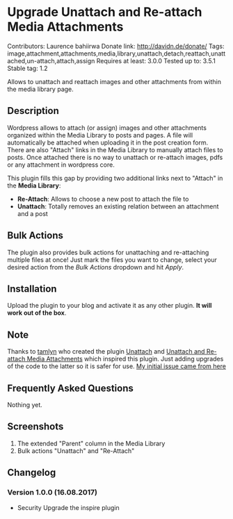# Upgrade Unattach and Re-attach Media Attachments
Contributors: Laurence bahiirwa
Donate link: http://davidn.de/donate/
Tags: image,attachment,attachments,media,library,unattach,detach,reattach,unattached,un-attach,attach,assign
Requires at least: 3.0.0
Tested up to: 3.5.1
Stable tag: 1.2

Allows to unattach and reattach images and other attachments from within the media library page.

## Description

Wordpress allows to attach (or assign) images and other attachments organized within the Media Library to posts and pages. A file will automatically be attached when uploading it in the post creation form. There are also "Attach" links in the Media Library to manually attach files to posts. Once attached there is no way to unattach or re-attach images, pdfs or any attachment in wordpress core.

This plugin fills this gap by providing two additional links next to "Attach" in the **Media Library**:

*   **Re-Attach**: Allows to choose a new post to attach the file to
*   **Unattach**: Totally removes an existing relation between an attachment and a post

## Bulk Actions
The plugin also provides bulk actions for unattaching and re-attaching multiple files at once! Just mark the files you want to change, select your desired action from the *Bulk Actions* dropdown and hit *Apply*.

## Installation

Upload the plugin to your blog and activate it as any other plugin. **It will work out of the box**.

## Note
Thanks to [tamlyn](http://profiles.wordpress.org/tamlyn/) who created the plugin [Unattach](http://wordpress.org/extend/plugins/unattach/) and [Unattach and Re-attach Media Attachments](https://wordpress.org/plugins/unattach-and-re-attach-attachments//) which inspired this plugin. Just adding upgrades of the code to the latter so it is safer for use. [My initial issue came from here](https://stackoverflow.com/questions/45690582/image-post-attachments-not-specific-to-post/45705413#45705413)

## Frequently Asked Questions
Nothing yet.

## Screenshots
1. The extended "Parent" column in the Media Library
1. Bulk actions "Unattach" and "Re-Attach"

## Changelog

### Version 1.0.0 (16.08.2017)
* Security Upgrade the inspire plugin

